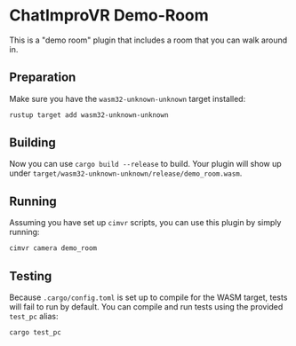 # ChatImproVR Demo-Room

This is a "demo room" plugin that includes a room that you can walk around in. 


## Preparation

Make sure you have the `wasm32-unknown-unknown` target installed:
```sh
rustup target add wasm32-unknown-unknown
```

## Building
Now you can use `cargo build --release` to build. Your plugin will show up under `target/wasm32-unknown-unknown/release/demo_room.wasm`.

## Running
Assuming you have set up `cimvr` scripts, you can use this plugin by simply running:

```sh
cimvr camera demo_room
```

## Testing
Because `.cargo/config.toml` is set up to compile for the WASM target, tests will fail to run by default. You can compile and run tests using the provided `test_pc` alias:
```sh
cargo test_pc
```
